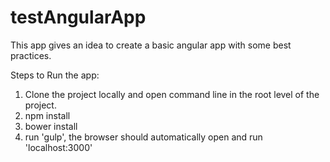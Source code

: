 # testAngularApp
This app gives an idea to create a basic angular app with some best practices.<br>

Steps to Run the app:<br>
1. Clone the project locally and open command line in the root level of the project.<br>
2. npm install<br>
3. bower install<br>
4. run 'gulp', the browser should automatically open and run 'localhost:3000'<br>
